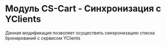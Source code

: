 # Модуль CS-Cart - Синхронизация с YClients

Данная модификация позволяет осуществить синхронизацию списка бронирований с сервисом YClients